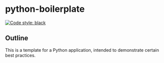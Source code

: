 python-boilerplate
==================

[![Code style: black](https://img.shields.io/badge/code%20style-black-000000.svg)](https://github.com/ambv/black)

Outline
-------

This is a template for a Python application, intended to demonstrate certain best practices.
